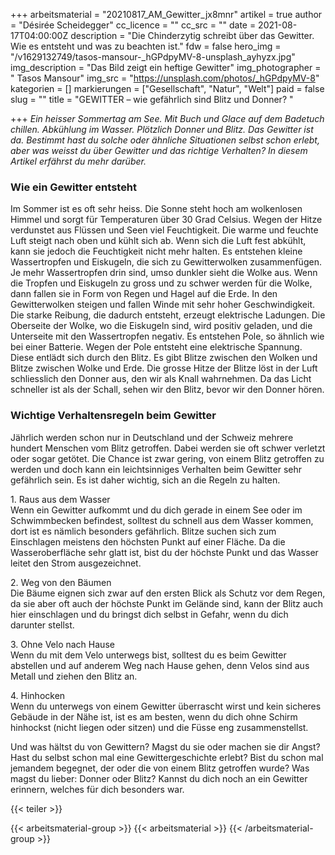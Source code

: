 +++
arbeitsmaterial = "20210817_AM_Gewitter_jx8mnr"
artikel = true
author = "Désirée Scheidegger"
cc_licence = ""
cc_src = ""
date = 2021-08-17T04:00:00Z
description = "Die Chinderzytig schreibt über das Gewitter. Wie es entsteht und was zu beachten ist."
fdw = false
hero_img = "/v1629132749/tasos-mansour-_hGPdpyMV-8-unsplash_ayhyzx.jpg"
img_description = "Das Bild zeigt ein heftige Gewitter"
img_photographer = " Tasos Mansour"
img_src = "https://unsplash.com/photos/_hGPdpyMV-8"
kategorien = []
markierungen = ["Gesellschaft", "Natur", "Welt"]
paid = false
slug = ""
title = "GEWITTER – wie gefährlich sind Blitz und Donner? "

+++
_Ein heisser Sommertag am See. Mit Buch und Glace auf dem Badetuch chillen. Abkühlung im Wasser. Plötzlich Donner und Blitz. Das Gewitter ist da. Bestimmt hast du solche oder ähnliche Situationen selbst schon erlebt, aber was weisst du über Gewitter und das richtige Verhalten? In diesem Artikel erfährst du mehr darüber._

### Wie ein Gewitter entsteht

Im Sommer ist es oft sehr heiss. Die Sonne steht hoch am wolkenlosen Himmel und sorgt für Temperaturen über 30 Grad Celsius. Wegen der Hitze verdunstet aus Flüssen und Seen viel Feuchtigkeit. Die warme und feuchte Luft steigt nach oben und kühlt sich ab. Wenn sich die Luft fest abkühlt, kann sie jedoch die Feuchtigkeit nicht mehr halten. Es entstehen kleine Wassertropfen und Eiskugeln, die sich zu Gewitterwolken zusammenfügen. Je mehr Wassertropfen drin sind, umso dunkler sieht die Wolke aus. Wenn die Tropfen und Eiskugeln zu gross und zu schwer werden für die Wolke, dann fallen sie in Form von Regen und Hagel auf die Erde. In den Gewitterwolken steigen und fallen Winde mit sehr hoher Geschwindigkeit. Die starke Reibung, die dadurch entsteht, erzeugt elektrische Ladungen. Die Oberseite der Wolke, wo die Eiskugeln sind, wird positiv geladen, und die Unterseite mit den Wassertropfen negativ. Es entstehen Pole, so ähnlich wie bei einer Batterie. Wegen der Pole entsteht eine elektrische Spannung. Diese entlädt sich durch den Blitz. Es gibt Blitze zwischen den Wolken und Blitze zwischen Wolke und Erde. Die grosse Hitze der Blitze löst in der Luft schliesslich den Donner aus, den wir als Knall wahrnehmen. Da das Licht schneller ist als der Schall, sehen wir den Blitz, bevor wir den Donner hören.

### Wichtige Verhaltensregeln beim Gewitter

Jährlich werden schon nur in Deutschland und der Schweiz mehrere hundert Menschen vom Blitz getroffen. Dabei werden sie oft schwer verletzt oder sogar getötet. Die Chance ist zwar gering, von einem Blitz getroffen zu werden und doch kann ein leichtsinniges Verhalten beim Gewitter sehr gefährlich sein. Es ist daher wichtig, sich an die Regeln zu halten.

1\. Raus aus dem Wasser  
Wenn ein Gewitter aufkommt und du dich gerade in einem See oder im Schwimmbecken befindest, solltest du schnell aus dem Wasser kommen, dort ist es nämlich besonders gefährlich. Blitze suchen sich zum Einschlagen meistens den höchsten Punkt auf einer Fläche. Da die Wasseroberfläche sehr glatt ist, bist du der höchste Punkt und das Wasser leitet den Strom ausgezeichnet.

2\. Weg von den Bäumen  
Die Bäume eignen sich zwar auf den ersten Blick als Schutz vor dem Regen, da sie aber oft auch der höchste Punkt im Gelände sind, kann der Blitz auch hier einschlagen und du bringst dich selbst in Gefahr, wenn du dich darunter stellst.

3\. Ohne Velo nach Hause  
Wenn du mit dem Velo unterwegs bist, solltest du es beim Gewitter abstellen und auf anderem Weg nach Hause gehen, denn Velos sind aus Metall und ziehen den Blitz an.

4\. Hinhocken  
Wenn du unterwegs von einem Gewitter überrascht wirst und kein sicheres Gebäude in der Nähe ist, ist es am besten, wenn du dich ohne Schirm hinhockst (nicht liegen oder sitzen) und die Füsse eng zusammenstellst.

Und was hältst du von Gewittern? Magst du sie oder machen sie dir Angst? Hast du selbst schon mal eine Gewittergeschichte erlebt? Bist du schon mal jemandem begegnet, der oder die von einem Blitz getroffen wurde? Was magst du lieber: Donner oder Blitz? Kannst du dich noch an ein Gewitter erinnern, welches für dich besonders war.

{{< teiler >}}

{{< arbeitsmaterial-group >}}
{{< arbeitsmaterial >}}
{{< /arbeitsmaterial-group >}}
